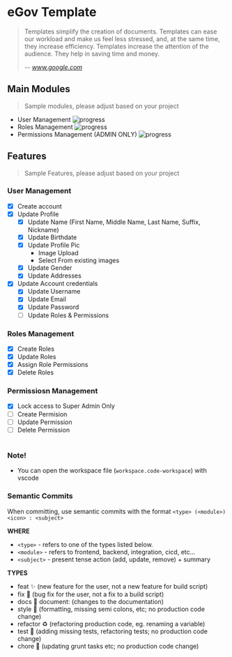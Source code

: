 # eGov Template

> Templates simplify the creation of documents. Templates can ease our workload and make us feel less stressed, and, at the same time, they increase efficiency. Templates increase the attention of the audience. They help in saving time and money.
>
> -- <cite>www.google.com</cite>

## Main Modules

> Sample modules, please adjust based on your project

- User Management ![progress](https://progress-bar.dev/90/)
- Roles Management ![progress](https://progress-bar.dev/100/)
- Permissions Management (ADMIN ONLY) ![progress](https://progress-bar.dev/10/)

## Features

> Sample Features, please adjust based on your project

### User Management

- [x] Create account
- [x] Update Profile
  - [x] Update Name (First Name, Middle Name, Last Name, Suffix, Nickname)
  - [x] Update Birthdate
  - [x] Update Profile Pic
    - Image Upload
    - Select From existing images
  - [x] Update Gender
  - [x] Update Addresses
- [x] Update Account credentials
  - [x] Update Username
  - [x] Update Email
  - [x] Update Password
  - [ ] Update Roles & Permissions

### Roles Management

- [x] Create Roles
- [x] Update Roles
- [x] Assign Role Permissions
- [x] Delete Roles

### Permissiosn Management

- [x] Lock access to Super Admin Only
- [ ] Create Permision
- [ ] Update Permission
- [ ] Delete Permission

#

### Note!

- You can open the workspace file (`workspace.code-workspace`) with vscode

### Semantic Commits

When committing, use semantic commits with the format `<type> (<module>) <icon> : <subject>`

**WHERE**

- `<type>` - refers to one of the types listed below.
- `<module>` - refers to frontend, backend, integration, cicd, etc...
- `<subject>` - present tense action (add, update, remove) + summary

**TYPES**

- feat :sparkles: (new feature for the user, not a new feature for build script)
- fix :bug: (bug fix for the user, not a fix to a build script)
- docs :memo: document: (changes to the documentation)
- style :gem: (formatting, missing semi colons, etc; no production code change)
- refactor :recycle: (refactoring production code, eg. renaming a variable)
- test :test_tube: (adding missing tests, refactoring tests; no production code change)
- chore :briefcase: (updating grunt tasks etc; no production code change)
